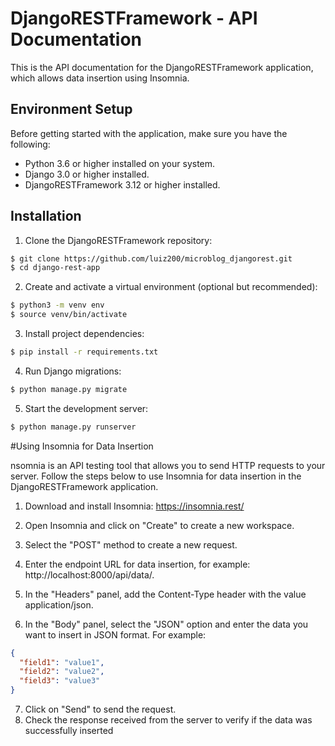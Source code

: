# DjangoRESTFramework - API Documentation

This is the API documentation for the DjangoRESTFramework application, which allows data insertion using Insomnia.

## Environment Setup

Before getting started with the application, make sure you have the following:

- Python 3.6 or higher installed on your system.
- Django 3.0 or higher installed.
- DjangoRESTFramework 3.12 or higher installed.

## Installation

1. Clone the DjangoRESTFramework repository:

```bash
$ git clone https://github.com/luiz200/microblog_djangorest.git
$ cd django-rest-app
```

2. Create and activate a virtual environment (optional but recommended):

```bash
$ python3 -m venv env
$ source venv/bin/activate
```

3. Install project dependencies:

```bash
$ pip install -r requirements.txt
```

4. Run Django migrations:

```bash
$ python manage.py migrate
```

5. Start the development server:

```bash
$ python manage.py runserver
```

#Using Insomnia for Data Insertion

nsomnia is an API testing tool that allows you to send HTTP requests to your server. Follow the steps below to use Insomnia for data insertion in the DjangoRESTFramework application.

1. Download and install Insomnia: https://insomnia.rest/

2. Open Insomnia and click on "Create" to create a new workspace.

3. Select the "POST" method to create a new request.

4. Enter the endpoint URL for data insertion, for example: http://localhost:8000/api/data/.

5. In the "Headers" panel, add the Content-Type header with the value application/json.

6. In the "Body" panel, select the "JSON" option and enter the data you want to insert in JSON format. For example:

```json
{
  "field1": "value1",
  "field2": "value2",
  "field3": "value3"
}
```

7. Click on "Send" to send the request.
8. Check the response received from the server to verify if the data was successfully inserted
